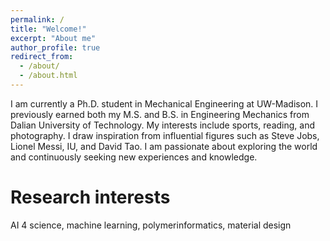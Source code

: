 ```yaml
---
permalink: /
title: "Welcome!"
excerpt: "About me"
author_profile: true
redirect_from: 
  - /about/
  - /about.html
---
```


I am currently a Ph.D. student in Mechanical Engineering at UW-Madison. I previously earned both my M.S. and B.S. in Engineering Mechanics from Dalian University of Technology. My interests include sports, reading, and photography. I draw inspiration from influential figures such as Steve Jobs, Lionel Messi, IU, and David Tao. I am passionate about exploring the world and continuously seeking new experiences and knowledge.

Research interests
===
AI 4 science, machine learning, polymerinformatics, material design
